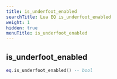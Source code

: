 ```yaml
---
title: is_underfoot_enabled
searchTitle: Lua EQ is_underfoot_enabled
weight: 1
hidden: true
menuTitle: is_underfoot_enabled
---
```

## is_underfoot_enabled
```lua
eq.is_underfoot_enabled() -- bool
```